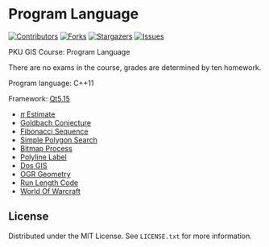 # Program Language

<!-- PROJECT SHIELDS -->
[![Contributors][contributors-shield]][contributors-url]
[![Forks][forks-shield]][forks-url]
[![Stargazers][stars-shield]][stars-url]
[![Issues][issues-shield]][issues-url]

<!-- ABOUT THE PROJECT -->

PKU GIS Course: Program Language

There are no exams in the course, grades are determined by ten homework.

Program language: C++11

Framework: [Qt5.15](https://doc.qt.io/qt-5.15/)


* [$\pi$ Estimate](./lab01)
* [Goldbach Conjecture](./lab02)
* [Fibonacci Sequence](./lab03)
* [Simple Polygon Search](./lab04)
* [Bitmap Process](./lab05)
* [Polyline Label](./lab06) 
* [Dos GIS](./lab07)
* [OGR Geometry](./lab08)
* [Run Length Code](./lab09)
* [World Of Warcraft](./lab10)


<!-- LICENSE -->
## License

Distributed under the MIT License. See `LICENSE.txt` for more information.



<!-- MARKDOWN LINKS & IMAGES -->
[contributors-shield]: https://img.shields.io/github/contributors/watercore1/Program-Language.svg?style=flat-square
[contributors-url]: https://github.com/watercore1/Program-Language/graphs/contributors
[forks-shield]: https://img.shields.io/github/forks/watercore1/Program-Language.svg?style=flat-square
[forks-url]: https://github.com/watercore1/Program-Language/network/members
[stars-shield]: https://img.shields.io/github/stars/watercore1/Program-Language.svg?style=flat-square
[stars-url]: https://github.com/watercore1/Program-Language/stargazers
[issues-shield]: https://img.shields.io/github/issues/watercore1/Program-Language.svg?style=flat-square
[issues-url]: https://img.shields.io/github/issues/watercore1/Program-Language.svg
[license-shield]: https://img.shields.io/github/license/watercore1/Program-Language.svg?style=flat-square
